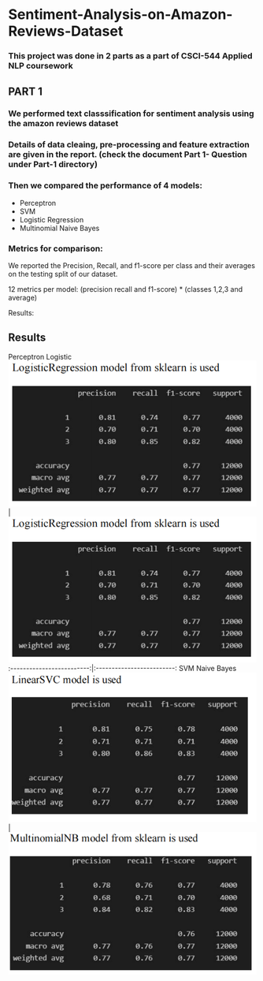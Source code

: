 # Sentiment-Analysis-on-Amazon-Reviews-Dataset

### This project was done in 2 parts as a part of CSCI-544 Applied NLP coursework

## PART 1

### We performed text classsification for sentiment analysis using the amazon reviews dataset

### Details of data cleaing, pre-processing and feature extraction are given in the report. (check the document Part 1- Question under Part-1 directory)

### Then we compared the performance of 4 models:
 - Perceptron
 - SVM
 - Logistic Regression
 - Multinomial Naive Bayes

### Metrics for comparison:
We reported the Precision, Recall, and f1-score per class and their averages on the testing split of our dataset.

12 metrics per model:
(precision recall and f1-score)  *  (classes 1,2,3 and average) 


Results:





## Results

Perceptron                                 Logistic
![](./output/part1-logistic.png)  |  ![](./output/part1-logistic.png) 
:-------------------------:|:-------------------------:
SVM                                 Naive Bayes   
![](./output/part1-svm.png)  |  ![](./output/part1-multiNB.png)





 
